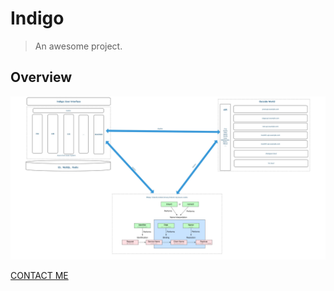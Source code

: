 # Indigo

> An awesome project.

## Overview
![](./assets/images/indigo-asura.jpg)

[CONTACT ME](mailto:zhengshaodong@guazi.com)